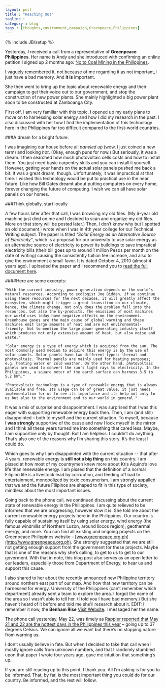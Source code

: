```yaml
---
layout: post
title : "Reaching Out"
tagline : 
category : blog
tags : [thoughts,environment,campaign,Greenpeace,Philippines]
---
```

{% include JB/setup %}

Yesterday, I received a call from a representative of **Greenpeace Philippines**. Her name is Andy and she introduced with confirming an online petition I signed up 2 months ago: [No to Coal Mining in the Philippines](http://www.change.org/petitions/we-want-clean-energy-in-the-philippines).

I vaguely remembered it, not because of me regarding it as not important, I just have a bad memory. And **it is** important.

She then went to bring up the topic about renewable energy and their campaign to get their voice out to our government, and stop the construction of new power plants. She mainly highlighted a big power plant soon to be constructed at Zamboanga City.

First off, I am very familiar with this topic. I opened up my early plans to move on to harnessing solar energy and how I did my research in the past.  I also discussed with her how I find the implementation of this technology here in the Philippines far too difficult compared to the first-world countries. 

###A dream for a bright future.

I was imagining our house before all *paneled up* (wow, I just coined a new term) and looking *hot*. (Okay, enough puns for now.) But seriously, it was a dream. I then searched how much photovoltaic cells costs and how to install them. You just need basic carpentry skills and you can install it yourself. However, getting your hands on the actual solar panels pushed me back a bit. It was a great dream, though. Unfortunately, it was impractical at that time. I wished this technology would be put to practical use in the near future. Like how Bill Gates dreamt about putting computers on every home, forever changing the future of computing. I wish we can all have solar panels on our homes.

###Think globally, start locally

A few hours later after that call, I was browsing my old files. (My 6-year old machine just died on me and I decided to scan and organize my old files. More on that story will be posted later.) Then, I don’t know why but I spotted an old document I wrote when I was in 4th year college for our Technical Writing subject. The paper is titled *"Solar Energy as an Alternative Source of Electricity"*, which is a proposal for our university to use solar energy as an alternative source of electricity to power its buildings to save impratical electricity bills (their bill goes up to around 1 million Pesos per month  on the date of writing) causing the consistently tuition fee increase, and also to give the environment a small favor. It is dated October 4, 2010 (almost 4 years ago). I uploaded the paper and I recommend you to [read the full document here](/assets/docs/solar-energy-as-an-alternative.pdf).

####Here are some excerpts:

	"With the current industry, power generation depends on the world's natural resources. According to ecologist Joe Bidden, if we continue using these resources for the next decades, it will greatly affect the ecosystem, which might trigger a great transition on our climate, hence, the climate change. Not only does the problem fall into the resources, but also the by-products. The emissions of most machines our world uses today have negative effects on the environment. Greenhouse gases are the main cause of global warming and these machines emit large amounts of heat and are not environmental-friendly. Not to mention the large power generating industry itself, which produces not only extensive amount of heat, but also noise and waste."

	"Solar energy is a type of energy which is acquired from the sun. The most commonly used medium to acquire this energy is by the use of solar panels. Solar panels have two different types: thermal and photovoltaic. Thermal panels are mainly used for heating purposes; e.g. heating water on cold weather. On the other hand, photovoltaic panels are used to convert the sun's light rays to electricity. In the Philippines, a square meter of the earth surface can harness 3.5 to 5.2 kWh."

	"Photovoltaic technology is a type of renewable energy that is always available and free. Its usage can be of great value, it just needs implementation for us to see its importance and its help not only to us but also to the environment and to our world in general."

It was a mix of surprise and disappointment. I was surprised that I was this eager with supporting renewable energy back then. Then, I am (and still) disappointed – both to myself and the current situation. To myself, because I **was strongly** supportive of the cause and now I look myself in the mirror and I think all these years turned me into something that cared less. Maybe, I am supportive only by thought. But I am helpless. I couldn’t do anything. That’s also one of the reasons why I’m sharing this story. It’s the least I could do. 

Which goes to why I am disappointed with the current situation --  that after 4 years, renewable energy is **still not a big thing** on this country. I am pissed at how most of my countrymen knew more about Kris Aquino’s love life than renewable energy. I am pissed that the definition of a normal Filipino life is a livestock lead by corruption, and feeding off bad tv entertainment, monopolized by toxic consumerism. I am strongly appalled that we and the future Filipinos are shaped to fit in this type of society, mindless about the most important issues. 

Going back to the phone call, we continued discussing about the current state of renewable energy in the Philippines. I am quite relieved to be informed that we are progressing, however slow it is. She told me about the current renewable energy projects here in the Philippines. Our country is fully capable of sustaining itself by using solar energy, wind energy (the famous windmills of Northern Luzon, around Ilocos region), geothermal energy, and more. You can find all existing and ongoing projects on the Greenpeace Philippines website – [www.greenpeace.org.ph](http://www.greenpeace.org.ph).  She strongly suggested that we are still not getting enough support from the government for these projects. Maybe that is one of the reasons why she’s calling, to get to us to get to our goverment. With that in note, this blog post also serves as an open letter to our leaders, especially those from Department of Energy, to hear us and support this cause.

I also shared to her about the recently announced new Philippine territory around northern east part of our map. And how that new territory can be harnessed for energy. University of the Philippines (can’t remember which department) already sent a team to explore the area. I forgot the name of the area so I wasn’t able to tell her. (I told you I have bad memory.) But she haven’t heard of it before and told me she’ll research about it. EDIT: I remember it now, the **Benham Rise** [Visit Website](http://benhamrise.com/). I messaged her the name.

The phone call yesterday, May 22, was timely as [Rappler reported that May 21 and 22 are the hottest days in the Philippines this year](http://www.rappler.com/business/industries/173-power-and-energy/58417-may-21-22-hottest-days-2014) – going up to 37 degrees Celsius. We can ignore all we want but there’s no stopping nature from warning us.

I don’t usually believe in fate. But when I decided to take that call when I mostly ignore calls from unknown numbers, and that I randomly stumbled upon that paper I wrote four years ago, gave me intuition that something’s up.

If you are still reading up to this point. I thank you. All I’m asking is for you to be informed. That, by far, is the most important thing you could do for our country. Be informed, and the rest will follow.
